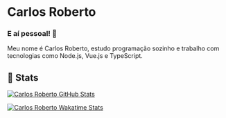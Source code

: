 # Carlos Roberto

### E aí pessoal! 👋

Meu nome é Carlos Roberto, estudo programação sozinho e trabalho com tecnologias como Node.js, Vue.js e TypeScript.

<!--
Here are some ideas to get you started:

- 🔭 I’m currently working on ...
- 🌱 I’m currently learning TypeScript
- 👯 I’m looking to collaborate on ...
- 🤔 I’m looking for help with ...
- 💬 Ask me about ...
- 📫 How to reach me: ...
- 😄 Pronouns: ...
- ⚡ Fun fact: ...
-->
## 🤘 Stats

[![Carlos Roberto GitHub Stats](https://github-readme-stats.vercel.app/api?username=caarlos1&count_private=true&theme=radical&show_icons=true)](https://github.com/caarlos1)

[![Carlos Roberto Wakatime Stats](https://github-readme-stats.vercel.app/api/wakatime?username=caarlos&layout=compact&theme=radical)](https://github.com/caarlos1)
